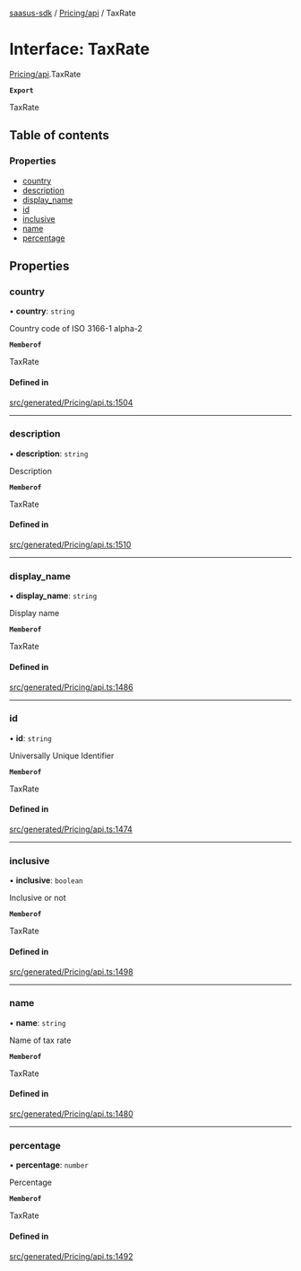 [saasus-sdk](../README.md) / [Pricing/api](../modules/Pricing_api.md) / TaxRate

# Interface: TaxRate

[Pricing/api](../modules/Pricing_api.md).TaxRate

**`Export`**

TaxRate

## Table of contents

### Properties

- [country](Pricing_api.TaxRate.md#country)
- [description](Pricing_api.TaxRate.md#description)
- [display\_name](Pricing_api.TaxRate.md#display_name)
- [id](Pricing_api.TaxRate.md#id)
- [inclusive](Pricing_api.TaxRate.md#inclusive)
- [name](Pricing_api.TaxRate.md#name)
- [percentage](Pricing_api.TaxRate.md#percentage)

## Properties

### country

• **country**: `string`

Country code of ISO 3166-1 alpha-2

**`Memberof`**

TaxRate

#### Defined in

[src/generated/Pricing/api.ts:1504](https://github.com/saasus-platform/saasus-sdk-javascript/blob/997c544/src/generated/Pricing/api.ts#L1504)

___

### description

• **description**: `string`

Description

**`Memberof`**

TaxRate

#### Defined in

[src/generated/Pricing/api.ts:1510](https://github.com/saasus-platform/saasus-sdk-javascript/blob/997c544/src/generated/Pricing/api.ts#L1510)

___

### display\_name

• **display\_name**: `string`

Display name

**`Memberof`**

TaxRate

#### Defined in

[src/generated/Pricing/api.ts:1486](https://github.com/saasus-platform/saasus-sdk-javascript/blob/997c544/src/generated/Pricing/api.ts#L1486)

___

### id

• **id**: `string`

Universally Unique Identifier

**`Memberof`**

TaxRate

#### Defined in

[src/generated/Pricing/api.ts:1474](https://github.com/saasus-platform/saasus-sdk-javascript/blob/997c544/src/generated/Pricing/api.ts#L1474)

___

### inclusive

• **inclusive**: `boolean`

Inclusive or not

**`Memberof`**

TaxRate

#### Defined in

[src/generated/Pricing/api.ts:1498](https://github.com/saasus-platform/saasus-sdk-javascript/blob/997c544/src/generated/Pricing/api.ts#L1498)

___

### name

• **name**: `string`

Name of tax rate

**`Memberof`**

TaxRate

#### Defined in

[src/generated/Pricing/api.ts:1480](https://github.com/saasus-platform/saasus-sdk-javascript/blob/997c544/src/generated/Pricing/api.ts#L1480)

___

### percentage

• **percentage**: `number`

Percentage

**`Memberof`**

TaxRate

#### Defined in

[src/generated/Pricing/api.ts:1492](https://github.com/saasus-platform/saasus-sdk-javascript/blob/997c544/src/generated/Pricing/api.ts#L1492)
